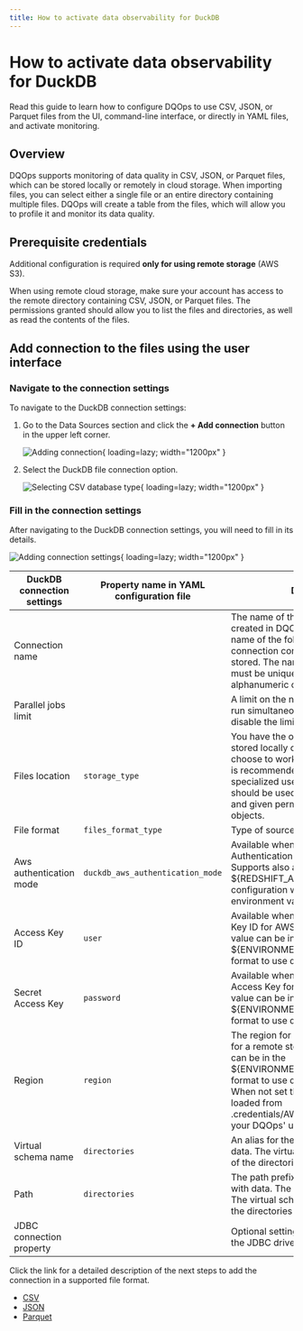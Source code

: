 ```yaml
---
title: How to activate data observability for DuckDB
---
```

# How to activate data observability for DuckDB
Read this guide to learn how to configure DQOps to use CSV, JSON, or Parquet files from the UI, command-line interface, or directly in YAML files, and activate monitoring.

## Overview

DQOps supports monitoring of data quality in CSV, JSON, or Parquet files, which can be stored locally or remotely in cloud storage. 
When importing files, you can select either a single file or an entire directory containing multiple files. 
DQOps will create a table from the files, which will allow you to profile it and monitor its data quality.

## Prerequisite credentials

Additional configuration is required **only for using remote storage** (AWS S3).

When using remote cloud storage, make sure your account has access to the remote directory containing CSV, JSON, or Parquet files. 
The permissions granted should allow you to list the files and directories, as well as read the contents of the files.

## Add connection to the files using the user interface

### **Navigate to the connection settings**

To navigate to the DuckDB connection settings:

1. Go to the Data Sources section and click the **+ Add connection** button in the upper left corner.

    ![Adding connection](https://dqops.com/docs/images/working-with-dqo/adding-connections/adding-connection.png){ loading=lazy; width="1200px" }

2. Select the DuckDB file connection option.

    ![Selecting CSV database type](https://dqops.com/docs/images/working-with-dqo/adding-connections/adding-connection-duckdb.png){ loading=lazy; width="1200px" }


### **Fill in the connection settings**

After navigating to the DuckDB connection settings, you will need to fill in its details.

![Adding connection settings](https://dqops.com/docs/images/working-with-dqo/adding-connections/connection-settings-duckdb.png){ loading=lazy; width="1200px" }

| DuckDB connection settings | Property name in YAML configuration file  | Description                                                                                                                                                                                                                                                                  | 
|----------------------------|-------------------------------------------|------------------------------------------------------------------------------------------------------------------------------------------------------------------------------------------------------------------------------------------------------------------------------|
| Connection name            |                                           | The name of the connection that will be created in DQOps. This will also be the name of the folder where the connection configuration files are stored. The name of the connection must be unique and consist of alphanumeric characters.                                    |
| Parallel jobs limit        |                                           | A limit on the number of jobs that can run simultaneously. Leave empty to disable the limit.                                                                                                                                                                                 |
| Files location             | `storage_type`                            | You have the option to import files stored locally or on AWS S3. If you choose to work with files on AWS S3, it is recommended that you create a specialized user in IAM. This user should be used as a service account and given permission to list and read objects.       |
| File format                | `files_format_type`                       | Type of source files for DuckDB.                                                                                                                                                                                                                                             |
| Aws authentication mode    | `duckdb_aws_authentication_mode`          | Available when using AWS S3. Authentication mode to AWS S3. Supports also a ${REDSHIFT_AUTHENTICATION_MODE} configuration with a custom environment variable.                                                                                                                |
| Access Key ID              | `user`                                    | Available when using AWS S3. Access Key ID for AWS authentication. The value can be in the ${ENVIRONMENT_VARIABLE_NAME} format to use dynamic substitution.                                                                                                                  |
| Secret Access Key          | `password`                                | Available when using AWS S3. Secret Access Key for AWS authentication. The value can be in the ${ENVIRONMENT_VARIABLE_NAME} format to use dynamic substitution.                                                                                                              |
| Region                     | `region`                                  | The region for the storage credentials for a remote storage type. The value can be in the ${ENVIRONMENT_VARIABLE_NAME} format to use dynamic substitution. When not set the default value will be loaded from .credentials/AWS_default_config file in your DQOps' userhome   |
| Virtual schema name        | `directories`                             | An alias for the parent directory with data. The virtual schema name is a key of the directories mapping.                                                                                                                                                                    |
| Path                       | `directories`                             | The path prefix to the parent directory with data. The path must be absolute. The virtual schema name is a value of the directories mapping.                                                                                                                                 |
| JDBC connection property   |                                           | Optional setting. DQOps supports using the JDBC driver to access DuckDB.                                                                                                                                                                                                     |

Click the link for a detailed description of the next steps to add the connection in a supported file format.

- [CSV](./csv.md#Setting-the-path-to-data)
- [JSON](./json.md#Setting-the-path-to-data)
- [Parquet](./parquet.md#Setting-the-path-to-data)